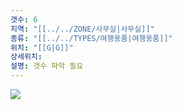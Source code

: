 ```yaml
---
갯수: 6
지역: "[[../../ZONE/사무실|사무실]]"
종류: "[[../../TYPES/여행용품|여행용품]]"
위치: "[[G|G]]"
상세위치: 
설명: 갯수 파악 필요
---
```

![](http://192.168.50.22/images/240608_IMG_0229.jpg)